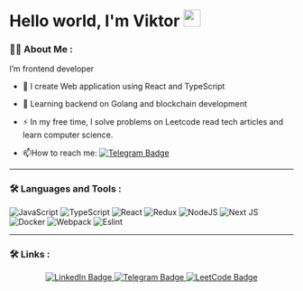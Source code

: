 <h1>
  Hello world, I'm Viktor
  <img src="https://media.giphy.com/media/hvRJCLFzcasrR4ia7z/giphy.gif" width="30px"/>
</h1>


### :man_technologist: About Me :

I’m frontend developer

- :telescope: I create Web application using React and TypeScript

- :seedling: Learning backend on Golang and blockchain development

- :zap: In my free time, I solve problems on Leetcode read tech articles and learn computer science.

- :mailbox:How to reach me: [![Telegram Badge](https://img.shields.io/badge/Ytrewqwert-blue?style=flat&logo=Telegram&logoColor=white)](https://t.me/Ytrewqwert)

---

### :hammer_and_wrench: Languages and Tools :
![JavaScript](https://img.shields.io/badge/JavaScript-F7DF1E?style=for-the-badge&logo=javascript&logoColor=black)
![TypeScript](https://img.shields.io/badge/TypeSctipt-316192?style=for-the-badge&logo=typescript&logoColor=white)
![React](https://img.shields.io/badge/react-%2320232a.svg?style=for-the-badge&logo=react&logoColor=%2361DAFB)
![Redux](https://img.shields.io/badge/redux-%23593d88.svg?style=for-the-badge&logo=redux&logoColor=white)
![NodeJS](https://img.shields.io/badge/node.js-6DA55F?style=for-the-badge&logo=node.js&logoColor=white)
![Next JS](https://img.shields.io/badge/Next-black?style=for-the-badge&logo=next.js&logoColor=white)
![Docker](https://img.shields.io/badge/Docker-316192?style=for-the-badge&logo=docker&logoColor=white)
![Webpack](https://img.shields.io/badge/webpack-%238DD6F9.svg?style=for-the-badge&logo=webpack&logoColor=black)
![Eslint](https://img.shields.io/badge/eslint-gray.svg?style=for-the-badge&logo=eslint&logoColor=purple)



---

### :hammer_and_wrench: Links :

<div id="badges" align="center">
  <a href="https://www.linkedin.com/in/viktor-kryuchkov">
    <img src="https://img.shields.io/badge/LinkedIn-blue?style=for-the-badge&logo=linkedin&logoColor=white" alt="LinkedIn Badge"/>
    <a/>
    <a href="https://t.me/Ytrewqwert">
    <img src="https://img.shields.io/badge/Telegram-blue?style=for-the-badge&logo=telegram&logoColor=white" alt="Telegram Badge"/>
    </a>
      <a href="https://leetcode.com/GitHubermane/">
    <img src="https://img.shields.io/badge/LeetCode-black?style=for-the-badge&logo=leetcode&logoColor=orange" alt="LeetCode Badge"/>
    </a>
</div>

<div align="center">
<img src="https://komarev.com/ghpvc/?username=githubermane&style=flat-square&color=blue" alt=""/>
</div>
<!--
**GitHubermane/Githubermane** is a ✨ _special_ ✨ repository because its `README.md` (this file) appears on your GitHub profile.

Here are some ideas to get you started:

- 🔭 I’m currently working on ...
- 🌱 I’m currently learning ...
- 👯 I’m looking to collaborate on ...
- 🤔 I’m looking for help with ...
- 💬 Ask me about ...
- 📫 How to reach me: ...
- 😄 Pronouns: ...
- ⚡ Fun fact: ...
-->
